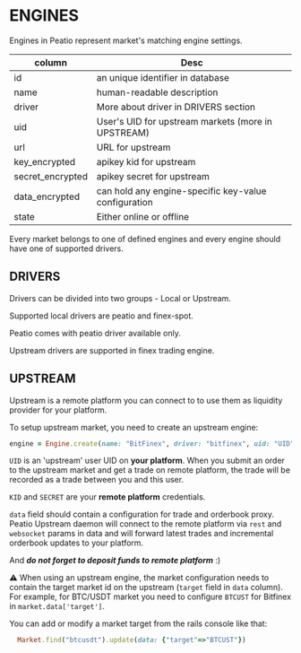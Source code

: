 # ENGINES

Engines in Peatio represent market's matching engine settings.

| column           | Desc                                                 |
| ---------------- | ---------------------------------------------------- |
| id               | an unique identifier in database                     |
| name             | human-readable description                           |
| driver           | More about driver in DRIVERS section                 |
| uid              | User's UID for upstream markets (more in UPSTREAM)  |
| url              | URL for upstream                                     |
| key_encrypted    | apikey kid for upstream                              |
| secret_encrypted | apikey secret for upstream                           |
| data_encrypted   | can hold any engine-specific key-value configuration |
| state            | Either online or offline                             |

Every market belongs to one of defined engines and every engine should have one of supported drivers.

## DRIVERS

Drivers can be divided into two groups - Local or Upstream.

Supported local drivers are peatio and finex-spot.

Peatio comes with peatio driver available only.

Upstream drivers are supported in finex trading engine.

## UPSTREAM

Upstream is a remote platform you can connect to to use them as liquidity provider for your platform.

To setup upstream market, you need to create an upstream engine:

```ruby
engine = Engine.create(name: "BitFinex", driver: "bitfinex", uid: "UID", key: "KID", secret: "SECRET", url: "wss://api.bitfinex.com/ws/2", data: {"rest": "http://api-pub.bitfinex.com/ws/2", "websocket": "wss://api-pub.bitfinex.com/ws/2", "trade_proxy"=>true, "orderbook_proxy"=>true})
```

`UID` is an 'upstream' user UID on **your platform**. When you submit an order to the upstream market and get a trade on remote platform, the trade will be recorded as a trade between you and this user.

`KID` and `SECRET` are your **remote platform** credentials.

`data` field should contain a configuration for trade and orderbook proxy. Peatio Upstream daemon will connect to the remote platform via `rest` and `websocket` params in data and will forward latest trades and incremental orderbook updates to your platform.

And ***do not forget to deposit funds to remote platform*** :)

:warning: When using an upstream engine, the market configuration needs to contain the target market id on the upstream (`target` field in `data` column).
For example, for BTC/USDT market you need to configure `BTCUST` for Bitfinex in `market.data['target']`.

You can add or modify a market target from the rails console like that:

```ruby
  Market.find("btcusdt").update(data: {"target"=>"BTCUST"})
```
